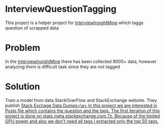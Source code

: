 # InterviewQuestionTagging
This project is a helper project for <a href= "https://github.com/AhmedTammaa/InterviewInsightMine">InterviewInsightMine</a> which taggs question of scrapped data


# Problem
In the  <a href= "https://github.com/AhmedTammaa/InterviewInsightMine">InterviewInsightMine</a> there has been collected 9000+ data, however analyzing them is difficult task since they are not tagged
# Solution
Train a model from data StackOverFlow and StackExchange website. They publish <a href="https://archive.org/details/stackexchange"> Stack Exchage Data Dumps<\a>
  In this project we are interested in Posts file which contains the question and the tags.
  The first iteration of this project is done on stats.meta.stackexchange.com.7z.
  Because of the limited GPU power and also we don't need all tags I extracted only the top 50 tags. 
  
  
  

